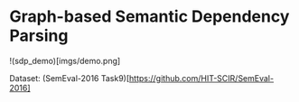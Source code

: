 # Graph-based Semantic Dependency Parsing  

!(sdp_demo)[imgs/demo.png]  

Dataset: (SemEval-2016 Task9)[https://github.com/HIT-SCIR/SemEval-2016]  
